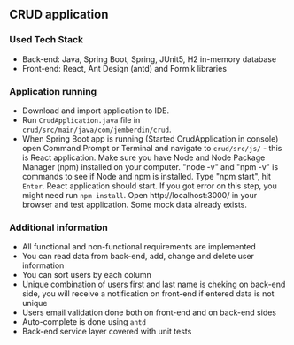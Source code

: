 ## CRUD application 

### Used Tech Stack
* Back-end: Java, Spring Boot, Spring, JUnit5, H2 in-memory database
* Front-end: React, Ant Design (antd) and Formik libraries

### Application running
* Download and import application to IDE.
* Run `CrudApplication.java` file in `crud/src/main/java/com/jemberdin/crud`.
* When Spring Boot app is running (Started CrudApplication in console) open Command Prompt or Terminal
and navigate to `crud/src/js/` - this is React application. 
Make sure you have Node and Node Package Manager (npm) installed on your computer.
"node -v" and "npm -v" is commands to see if Node and npm is installed.
Type "npm start", hit `Enter`. React application should start. If you got error on this step, you might need run
`npm install`.
Open http://localhost:3000/ in your browser and test application. Some mock data already exists.

### Additional information
* All functional and non-functional requirements are implemented
* You can read data from back-end, add, change and delete user information
* You can sort users by each column
* Unique combination of users first and last name is cheking on back-end side, you will receive a 
notification on front-end if entered data is not unique
* Users email validation done both on front-end and on back-end sides
* Auto-complete is done using `antd`
* Back-end service layer covered with unit tests
